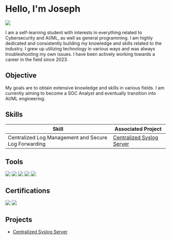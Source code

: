 # Hello, I'm Joseph
<a href="https://linkedin.com/in/joseph-0875a324b/"><img src="https://img.shields.io/badge/-LinkedIn-0072b1?&style=for-the-badge&logo=linkedin&logoColor=white" /></a>


I am a self-learning student with interests in everything related to Cybersecurity and AI/ML, as well as general programming. I am highly dedicated and consistently building my knowledge and skills related to the industry. I grew up utilizing technology in various ways and was always troubleshooting my own issues. I have been actively working towards a career in the field since 2023.

## Objective

My goals are to obtain extensive knowledge and skills in various fields. I am currently aiming to become a SOC Analyst and eventually transition into AI/ML engineering.

## Skills

| Skill                                         | Associated Project         |
|-----------------------------------------------|----------------------------|
| Centralized Log Management and Secure Log Forwarding | <a href="https://github.com/m-erlin777/Centralized-Syslog-Server/tree/main">Centralized Syslog Server</a> |

## Tools
<div>
<img src="https://img.shields.io/badge/-Raspberry%20Pi-A22846?style=for-the-badge&logo=Raspberry-Pi&logoColor=white" />
<img src="https://img.shields.io/badge/-rsyslog-0078D7?style=for-the-badge&logo=linux&logoColor=white" />
<img src="https://img.shields.io/badge/-NXLog-000000?style=for-the-badge&logo=windows&logoColor=white" />
<img src="https://img.shields.io/badge/-OpenSSH-333333?style=for-the-badge&logo=OpenSSH&logoColor=white" />
<img src="https://img.shields.io/badge/-PowerShell-012456?style=for-the-badge&logo=powershell&logoColor=white" />
</div>

## Certifications
<div>
<img src="https://img.shields.io/badge/-CISSP-003366?&style=for-the-badge&logo=ISC2&logoColor=white" />
<img src="https://img.shields.io/badge/-CySA%2B-00ADEF?&style=for-the-badge&logo=CompTIA&logoColor=white" />
</div>

## Projects
- <a href="https://github.com/m-erlin777/Centralized-Syslog-Server/tree/main">Centralized Syslog Server</a>
